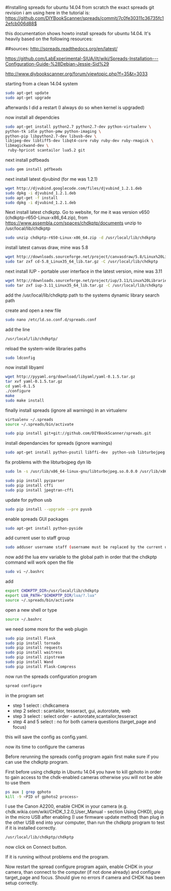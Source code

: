 #Installing spreads for ubuntu 14.04 from scratch
the exact spreads git revision i am using here in the tutorial is:
https://github.com/DIYBookScanner/spreads/commit/7c0fe30311c36735fc12efcb006d88$

this documentation shows howto install spreads for ubuntu 14.04. It's heavily based on the following resources:

##sources:
http://spreads.readthedocs.org/en/latest/

https://github.com/LabExperimental-SIUA/ilt/wiki/Spreads-Installation---Configuration-Guide-%28Debian-Jessie-Sid%29

http://www.diybookscanner.org/forum/viewtopic.php?f=35&t=3033


starting from a clean 14.04 system

```bash
sudo apt-get update
sudo apt-get upgrade	
```
afterwards I did a restart (I always do so when kernel is upgraded)

now install all dependcies

```bash
sudo apt-get install python2.7 python2.7-dev python-virtualenv \
python-tk idle python-pmw python-imaging \
python-pip libpython2.7-dev libusb-dev \
libjpeg-dev libtiff5-dev libqt4-core ruby ruby-dev ruby-rmagick \
libmagickwand-dev \
 ruby-hpricot scantailor lua5.2 git 
```

next install pdfbeads

```bash
sudo gem install pdfbeads
```

next install latest djvubind (for me was 1.2.1)

```bash
wget http://djvubind.googlecode.com/files/djvubind_1.2.1.deb
sudo dpkg -i djvubind_1.2.1.deb
sudo apt-get -f install
sudo dpkg -i djvubind_1.2.1.deb
```

Next install latest chdkptp. Go to website, for me it was version v650 (chdkptp-r650-Linux-x86_64.zip), from https://www.assembla.com/spaces/chdkptp/documents
unzip to /usr/local/lib/chdkptp

```bash
sudo unzip chdkptp-r650-Linux-x86_64.zip -d /usr/local/lib/chdkptp
```

install latest canvas draw, mine was 5.8
```bash
wget http://downloads.sourceforge.net/project/canvasdraw/5.8/Linux%20Libraries/cd-5.8_Linux35_64_lib.tar.gz
sudo tar zxf cd-5.8_Linux35_64_lib.tar.gz -C /usr/local/lib/chdkptp
```

next install IUP - portable user interface in the latest version, mine was 3.11
```bash
wget http://downloads.sourceforge.net/project/iup/3.11/Linux%20Libraries/iup-3.11_Linux35_64_lib.tar.gz
sudo tar zxf iup-3.11_Linux35_64_lib.tar.gz -C /usr/local/lib/chdkptp
```
add the /usr/local/lib/chdkptp path to the systems dynamic library search path

create and open a new file
```bash
sudo nano /etc/ld.so.conf.d/spreads.conf
```
add the line
```bash
/usr/local/lib/chdkptp/
```
reload the system-wide libraries paths
```bash
sudo ldconfig
```
now install libyaml

```bash
wget http://pyyaml.org/download/libyaml/yaml-0.1.5.tar.gz
tar xvf yaml-0.1.5.tar.gz
cd yaml-0.1.5
./configure
make 
sudo make install
```

finally install spreads (ignore all warnings) in an virtualenv

```bash
virtualenv ~/.spreads
source ~/.spreads/bin/activate
```

```bash
sudo pip install git+git://github.com/DIYBookScanner/spreads.git
```

install dependancies for spreads (ignore warnings)
```bash
sudo apt-get install python-psutil libffi-dev  python-usb libturbojpeg
```

fix problems with the libturbojpeg dyn lib

```bash
sudo ln -s /usr/lib/x86_64-linux-gnu/libturbojpeg.so.0.0.0 /usr/lib/x86_64-linux-gnu/libturbojpeg.so

```

```bash
sudo pip install pycparser
sudo pip install cffi
sudo pip install jpegtran-cffi

```
update for python usb
```bash
sudo pip install --upgrade --pre pyusb
```

enable spreads GUI packages

```bash
sudo apt-get install python-pyside
```

add current user to staff group

```bash
sudo adduser username staff (username must be replaced by the current username)
```

now add the lua env variable to the global path in order that the chdkptp command will work
open the file 
```bash
sudo vi ~/.bashrc 
```
add
```bash
export CHDKPTP_DIR=/usr/local/lib/chdkptp
export LUA_PATH="$CHDKPTP_DIR/lua/?.lua"
source ~/.spreads/bin/activate
```

open a new shell or type 
```bash
source ~/.bashrc
```

we need some more for the web plugin
```bash
sudo pip install Flask
sudo pip install tornado
sudo pip install requests
sudo pip install waitress
sudo pip install zipstream
sudo pip install Wand
sudo pip install Flask-Compress
```

now run the spreads configuration program

```sh
spread configure
```
in the program set

* step 1 select : chdkcamera
* step 2 select : scantailor, tesseract, gui, autorotate, web
* step 3 select : select order - autorotate,scantailor,tesseract 
* step 4 and 5 select : no for both camera questions (target_page and focus)

this will save the config as config.yaml.

now its time to configure the cameras

Before rerunning the spreads config program again first make sure if you can use the 
chdkptp program.

First before using chdkptp in Ubuntu 14.04 you have to kill gphoto in order to gain access to the chdk-enabled cameras otherwise you will not be able to use them
```bash
ps aux | grep gphoto
kill -9 <PID of gphoto2 process>
```

I use the Canon A2200, enable CHDK in your camera 
(e.g. chdk.wikia.com/wiki/CHDK_1.2.0_User_Manual - section Using CHKD), plug in the micro USB after 
enabling (I use firmware update method) than plug in the other USB end into your computer, than run the
chdkptp program to test if it is installed correctly.

```bash
/usr/local/lib/chdkptp/chdkptp
```
now click on Connect button.

If it is running without problems end the program.

Now restart the spread configure program again, enable CHDK in your camera, than connect to the computer
 (if not done already) and configure target_page and focus. Should give no errors if camera and CHDK has been 
setup correctly.
